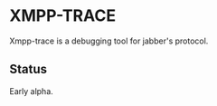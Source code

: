 XMPP-TRACE
==========

Xmpp-trace is a debugging tool for jabber's protocol.

Status
------

Early alpha.